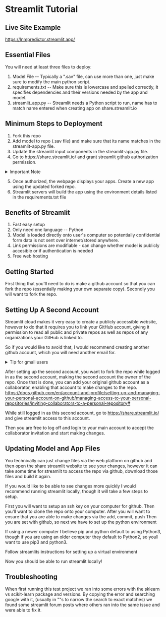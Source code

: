 # Streamlit Tutorial
## Live Site Example
https://lnmpredictor.streamlit.app/
## Essential Files
You will need at least three files to deploy:
<ol>
  <li> Model File -- Typically a ".sav" file, can use more than one, just make sure to modify the main python script. </li>
  <li> requirements.txt -- Make sure this is lowercase and spelled correctly, it specifies dependencies and their versions needed by the app and model.</li>
  <li> streamlit_app.py -- Streamlit needs a Python script to run, name has to match name entered when creating app on share.streamlit.io </li>
</ol>

## Minimum Steps to Deployment
<ol>
  <li> Fork this repo</li>
  <li> Add model to repo (.sav file) and make sure that its name matches in the streamlit-app.py file. </li>
  <li> Update the streamlit input components in the streamlit-app.py file. </li>
  <li> Go to https://share.streamlit.io/ and grant streamlit github authorization permission. </li> 
</ol>
<!-- Not sure why the formatting isn't working here -- see https://github.com/orgs/community/discussions/16925 -->
<!-- Also add picture here -->
<details> 
<summary> Important Note </summary>
This will give streamlit permission to view ALL files in ALL repos that your account and any organization your account is connected to. If you don't want to have that happen and still want to use streamlit, then I'd recommend following [these instructions](#setting-up-a-second-account)
</details>


<ol start="5">
  <!-- add pictures here -->
  
  <li> Once authorized, the webpage displays your apps. Create a new app using the updated forked repo. </li>
  <li> Streamlit servers will build the app using the environment details listed in the requirements.txt file </li>
</ol>

## Benefits of Streamlit
<ol>
  <li> Fast easy setup </li>
  <li> Only need one language -- Python </li>
  <li> Model is loaded directly onto user's computer so potentially confidential form data is not sent over internet/stored anywhere. </li>
  <li> Link permissions are modifiable - can change whether model is publicly accesible or if authentication is needed  </li>
  <li> Free web hosting </li>
</ol>

## Getting Started
First thing that you'll need to do is make a github account so that you can fork the repo (essentially making your own separate copy).
Secondly you will want to fork the repo.

## Setting Up A Second Account
Streamlit cloud makes it very easy to create a publicly accessible website, however to do that
it requires you to link your GitHub account, giving it permission to read all public and private repos as well
as repos of any organizations your GitHub is linked to.

So if you would like to avoid that, I would recommend creating another
github account, which you will need another email for.

<details>
<summary>Tip for gmail users</summary>
<br>
Google will ignore text between the + and @ sign, for instance
user@gmail.com and user+all-text-here-is-ignored@gmail.com will both be treated
as user@gmail.com by google but will be treated differently by github, meaning you can
make different acdounts with those email addresses even though emails sent to either will
end up in the same inbox.
</details>


After setting up the second account, you want to fork the repo while logged in as the second account,
making the second account the owner of the repo.
Once that is done, you can add your original github account
as a collaborator, enabling that account to make changes to the repo.
https://docs.github.com/en/account-and-profile/setting-up-and-managing-your-personal-account-on-github/managing-access-to-your-personal-repositories/inviting-collaborators-to-a-personal-repository#

While still logged in as this second account, go to
https://share.streamlit.io/
and give streamlit access to this account.

Then you are free to log off and login to your main account
to accept the collaborator invitation and
start making changes.


## Updating Model and App Files
You technically can just change files via the
web platform on github and then open the share streamlit
website to see your changes, however it can take
some time for streamlit to access the repo via github,
download those files and build it again.

If you would like to be able to see changes more quickly
I would recommend running streamlit locally, though it will take a few steps to setup.

First you will want to setup an ssh key on your computer for github.
Then you'll want to clone the repo onto your computer.
After you will want to ensure that you are able to make changes via the add, commit, push
Then you are set with github, so next we have to set up the python environment

If using a newer computer I believe pip and python default to using
Python3, though if you are using an older computer they default to Python2,
so youll want to use pip3 and python3.

Follow streamlits instructions for setting up a virtual environment

Now you should be able to run streamlit locally!


## Troubleshooting
When first running this test project we ran into some errors
with the sklearn vs scikit-learn package and versions. By copying the error
and searching google with it, (usually in ""s to narrow the search to exact matches)
we found some streamlit forum posts where others ran into the same issue and were able to fix it.

